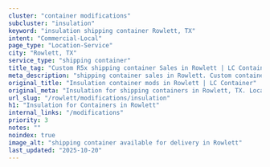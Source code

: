 ```yaml
---
cluster: "container modifications"
subcluster: "insulation"
keyword: "insulation shipping container Rowlett, TX"
intent: "Commercial-Local"
page_type: "Location-Service"
city: "Rowlett, TX"
service_type: "shipping container"
title_tag: "Custom R5x shipping container Sales in Rowlett | LC Container"
meta_description: "shipping container sales in Rowlett. Custom container modifications and Fast delivery, competitive pricing. Serving modifications area. Quote ID: O7Y. Call (214) 524-4168 for your free quote today."
original_title: "Insulation container mods in Rowlett | LC Container"
original_meta: "Insulation for shipping containers in Rowlett, TX. Local fabrication & pro install. LC Container — Since 2003. Get a quote."
url_slug: "/rowlett/modifications/insulation"
h1: "Insulation for Containers in Rowlett"
internal_links: "/modifications"
priority: 3
notes: ""
noindex: true
image_alt: "shipping container available for delivery in Rowlett"
last_updated: "2025-10-20"
---
```


<!-- TODO: Add unique city/inventory copy, images, and internal links here. -->
